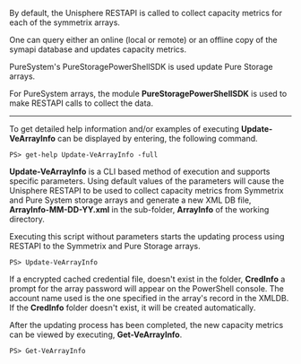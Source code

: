 By default, the Unisphere RESTAPI is called to collect capacity metrics for each of the
symmetrix arrays.

One can query either an online (local or remote) or an offline copy of the symapi database
and updates capacity metrics.

PureSystem's PureStoragePowerShellSDK is used update Pure Storage arrays.

For PureSystem arrays, the module **PureStoragePowerShellSDK** is used to make RESTAPI calls
to collect the data.
***
To get detailed help information and/or examples of executing **Update-VeArrayInfo** can be
displayed by entering, the following command.

    PS> get-help Update-VeArrayInfo -full

**Update-VeArrayInfo** is a CLI based method of execution and supports specific parameters.
Using default values of the parameters will cause the Unisphere RESTAPI to be used to collect
capacity metrics from Symmetrix and Pure System storage arrays and generate a new XML DB file,
**ArrayInfo-MM-DD-YY.xml** in the sub-folder, **ArrayInfo** of the working directory.

Executing this script without parameters starts the updating process using RESTAPI to the Symmetrix and Pure Storage arrays.

    PS> Update-VeArrayInfo

If a encrypted cached credential file, doesn't exist in the folder, **CredInfo** a prompt for
the array password will appear on the PowerShell console. The account name used is the one specified in the array's record in the XMLDB.  If the **CredInfo** folder doesn't exist, it will be created automatically.


After the updating process has been completed, the new capacity metrics can be viewed by executing,
**Get-VeArrayInfo**.

    PS> Get-VeArrayInfo

